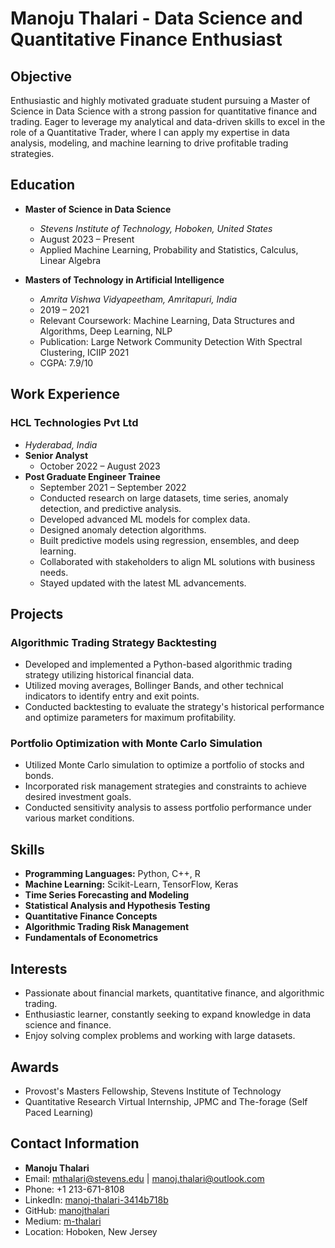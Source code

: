 # Manoju Thalari - Data Science and Quantitative Finance Enthusiast

## Objective
Enthusiastic and highly motivated graduate student pursuing a Master of Science in Data Science with a strong passion for quantitative finance and trading. Eager to leverage my analytical and data-driven skills to excel in the role of a Quantitative Trader, where I can apply my expertise in data analysis, modeling, and machine learning to drive profitable trading strategies.

## Education
- **Master of Science in Data Science**
  - *Stevens Institute of Technology, Hoboken, United States*
  - August 2023 – Present
  - Applied Machine Learning, Probability and Statistics, Calculus, Linear Algebra

- **Masters of Technology in Artificial Intelligence**
  - *Amrita Vishwa Vidyapeetham, Amritapuri, India*
  - 2019 – 2021
  - Relevant Coursework: Machine Learning, Data Structures and Algorithms, Deep Learning, NLP
  - Publication: Large Network Community Detection With Spectral Clustering, ICIIP 2021
  - CGPA: 7.9/10

## Work Experience
### HCL Technologies Pvt Ltd
- *Hyderabad, India*
- **Senior Analyst**
  - October 2022 – August 2023
- **Post Graduate Engineer Trainee**
  - September 2021 – September 2022
  - Conducted research on large datasets, time series, anomaly detection, and predictive analysis.
  - Developed advanced ML models for complex data.
  - Designed anomaly detection algorithms.
  - Built predictive models using regression, ensembles, and deep learning.
  - Collaborated with stakeholders to align ML solutions with business needs.
  - Stayed updated with the latest ML advancements.

## Projects
### Algorithmic Trading Strategy Backtesting
- Developed and implemented a Python-based algorithmic trading strategy utilizing historical financial data.
- Utilized moving averages, Bollinger Bands, and other technical indicators to identify entry and exit points.
- Conducted backtesting to evaluate the strategy's historical performance and optimize parameters for maximum profitability.

### Portfolio Optimization with Monte Carlo Simulation
- Utilized Monte Carlo simulation to optimize a portfolio of stocks and bonds.
- Incorporated risk management strategies and constraints to achieve desired investment goals.
- Conducted sensitivity analysis to assess portfolio performance under various market conditions.

## Skills
- **Programming Languages:** Python, C++, R
- **Machine Learning:** Scikit-Learn, TensorFlow, Keras
- **Time Series Forecasting and Modeling**
- **Statistical Analysis and Hypothesis Testing**
- **Quantitative Finance Concepts**
- **Algorithmic Trading Risk Management**
- **Fundamentals of Econometrics**

## Interests
- Passionate about financial markets, quantitative finance, and algorithmic trading.
- Enthusiastic learner, constantly seeking to expand knowledge in data science and finance.
- Enjoy solving complex problems and working with large datasets.

## Awards
- Provost's Masters Fellowship, Stevens Institute of Technology
- Quantitative Research Virtual Internship, JPMC and The-forage (Self Paced Learning)

## Contact Information
- **Manoju Thalari**
- Email: mthalari@stevens.edu | manoj.thalari@outlook.com
- Phone: +1 213-671-8108
- LinkedIn: [manoj-thalari-3414b718b](https://www.linkedin.com/in/manoj-thalari-3414b718b/)
- GitHub: [manojthalari](https://github.com/mthalari)
- Medium: [m-thalari](https://m-thalari.medium.com/)
- Location: Hoboken, New Jersey
